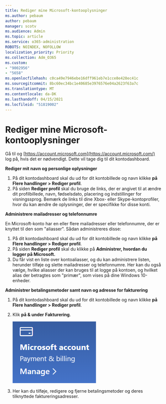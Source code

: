 ```yaml
---
title: Rediger mine Microsoft-kontooplysninger
ms.author: pebaum
author: pebaum
manager: scotv
ms.audience: Admin
ms.topic: article
ms.service: o365-administration
ROBOTS: NOINDEX, NOFOLLOW
localization_priority: Priority
ms.collection: Adm_O365
ms.custom:
- "9002956"
- "5658"
ms.openlocfilehash: c0ca49e7946ebe16dff961eb7e1cce8e428ec41c
ms.sourcegitcommit: 8bc60ec34bc1e40685e3976576e04a2623f63a7c
ms.translationtype: MT
ms.contentlocale: da-DK
ms.lasthandoff: 04/15/2021
ms.locfileid: "51819002"
---
```

# <a name="change-my-microsoft-account-information"></a>Rediger mine Microsoft-kontooplysninger

Gå til og [https://account.microsoft.com](https://account.microsoft.com/) log på, hvis det er nødvendigt. Dette vil tage dig til dit kontodashboard.  

**Rediger mit navn og personlige oplysninger**

1. På dit kontodashboard skal du ud for dit kontobillede og navn klikke **på Flere handlinger > Rediger profil**.
2. På siden **Rediger profil** skal du bruge de links, der er angivet til at ændre dit profilbillede, navn, fødselsdato, placering og indstillinger for visningssprog. Bemærk de links til dine Xbox- eller Skype-kontoprofiler, hvor du kan ændre de oplysninger, der er specifikke for disse konti.

**Administrere mailadresser og telefonnumre**

En Microsoft-konto har en eller flere mailadresser eller telefonnumre, der er knyttet til den som "aliasser". Sådan administreres disse:

1. På dit kontodashboard skal du ud for dit kontobillede og navn klikke **på Flere handlinger > Rediger profil**.
2. På siden **Rediger profil** skal du klikke på **Administrer, hvordan du logger på Microsoft.** 
3. Du får vist en liste over kontoaliasser, og du kan administrere listen, herunder tilføje og slette mailadresser og telefonnumre. Her kan du også vælge, hvilke aliasser der kan bruges til at logge på kontoen, og hvilket alias der betragtes som "primær", som vises på dine Windows 10-enheder.

**Administrer betalingsmetoder samt navn og adresse for fakturering** 

1. På dit kontodashboard skal du ud for dit kontobillede og navn klikke **på Flere handlinger > Rediger profil**.
2. Klik **på & under** **Fakturering**.

    ![Administrer betaling og fakturering](media/manage-account.png)

3. Her kan du tilføje, redigere og fjerne betalingsmetoder og deres tilknyttede faktureringsadresser. 
